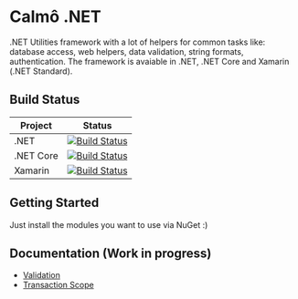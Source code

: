# Calmô .NET

.NET Utilities framework with a lot of helpers for common tasks like: database access, web helpers, data validation, string formats, authentication. The framework is avaiable in .NET, .NET Core and Xamarin (.NET Standard).

## Build Status

| Project       | Status        |
| ------------- |:-------------:|
| .NET          | [![Build Status](https://dev.azure.com/calmo-framework-build/calmo-net/_apis/build/status/calmo-framework.calmo-net?branchName=master)](https://dev.azure.com/calmo-framework-build/calmo-net/_build/latest?definitionId=1?branchName=master) |
| .NET Core     | [![Build Status](https://dev.azure.com/calmo-framework-build/calmo-net/_apis/build/status/calmo-framework.calmo-net-core?branchName=master)](https://dev.azure.com/calmo-framework-build/calmo-net/_build/latest?definitionId=2?branchName=master)      |
| Xamarin       | [![Build Status](https://dev.azure.com/calmo-framework-build/calmo-net/_apis/build/status/calmo-framework.calmo-net-xamarin?branchName=master)](https://dev.azure.com/calmo-framework-build/calmo-net/_build/latest?definitionId=3?branchName=master)     |

## Getting Started

Just install the modules you want to use via NuGet :)

## Documentation (Work in progress)

* [Validation](docs/validation.md)
* [Transaction Scope](docs/transaction-scope.md)
